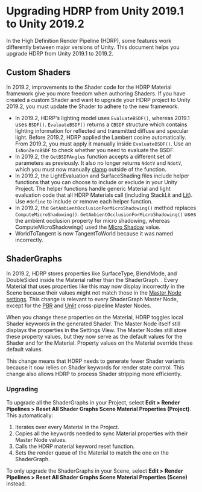 # Upgrading HDRP from Unity 2019.1 to Unity 2019.2

In the High Definition Render Pipeline (HDRP), some features work differently between major versions of Unity. This document helps you upgrade HDRP from Unity 2019.1 to 2019.2.

## Custom Shaders

In 2019.2, improvements to the Shader code for the HDRP Material framework give you more freedom when authoring Shaders. If you have created a custom Shader and want to upgrade your HDRP project to Unity 2019.2, you must update the Shader to adhere to the new framework.

- In 2019.2, HDRP's lighting model uses  `EvaluateBSDF()`, whereas 2019.1 uses `BSDF()`. `EvaluateBSDF()` returns a `CBSDF` structure which contains lighting information for reflected and transmitted diffuse and specular light. Before 2019.2, HDRP applied the Lambert cosine automatically. From 2019.2, you must apply it manually inside `EvaluateBSDF()`. Use an `IsNonZeroBSDF` to check whether you need to evaluate the BSDF.
- In 2019.2, the  `GetBSDFAngles` function  accepts a different set of parameters as previously. It also no longer returns `NdotV` and `NdotV`, which you must now manually [clamp](<https://docs.unity3d.com/ScriptReference/Mathf.Clamp.html>) outside of the function.
- In 2019.2, the LightEvaluation and SurfaceShading files  include helper functions that you can choose to include or exclude in your Unity Project. The helper functions handle generic Material and light evaluation code that all HDRP Materials call (including StackLit and [Lit](Lit-Shader.html)). Use `#define` to include or remove each helper function.
- In 2019.2, the `GetAmbientOcclusionForMicroShadowing()` method replaces `ComputeMicroShadowing()`. `GetAmbientOcclusionForMicroShadowing()` uses the ambient occlusion property for micro shadowing, whereas ComputeMicroShadowing() used the [Micro Shadow](Override-Micro-Shadows.html) value.
- WorldToTangent is now TangentToWorld because it was named incorrectly.

## ShaderGraphs

In 2019.2, HDRP stores properties like SurfaceType, BlendMode, and DoubleSided inside the Material rather than the ShaderGraph. . Every Material that uses properties like this may now display incorrectly in the Scene because their values might not match those in the [Master Node settings](https://docs.unity3d.com/Packages/com.unity.shadergraph@latest/index.html?subfolder=/manual/Master-Node.html). This change is relevant to every ShaderGraph Master Node, except for the [PBR](https://docs.unity3d.com/Packages/com.unity.shadergraph@latest/index.html?subfolder=/manual/PBR-Master-Node.html) and [Unlit](https://docs.unity3d.com/Packages/com.unity.shadergraph@latest/index.html?subfolder=/manual/Unlit-Master-Node.html) cross-pipeline Master Nodes.

When you change these properties on the Material, HDRP toggles local Shader keywords in the generated Shader. The Master Node itself still displays the properties in the Settings View. The Master Nodes still store these property values, but they now serve as the default values for the Shader and for the Material. Property values on the Material override these default values.

This change means that HDRP needs to generate fewer Shader variants because it now relies on Shader keywords for render state control. This change also allows HDRP to process Shader stripping more efficiently.

### Upgrading

To upgrade all the ShaderGraphs in your Project, select **Edit > Render Pipelines > Reset All Shader Graphs Scene Material Properties (Project)**. This automatically:

1. Iterates over every Material in the Project.
2. Copies all the keywords needed to sync Material properties with their Master Node values.
3. Calls the HDRP material keyword reset function.
4. Sets the render queue of the Material to match the one on the ShaderGraph.

 To only upgrade the ShaderGraphs in your Scene, select **Edit > Render Pipelines > Reset All Shader Graphs Scene Material Properties (Scene)** instead.